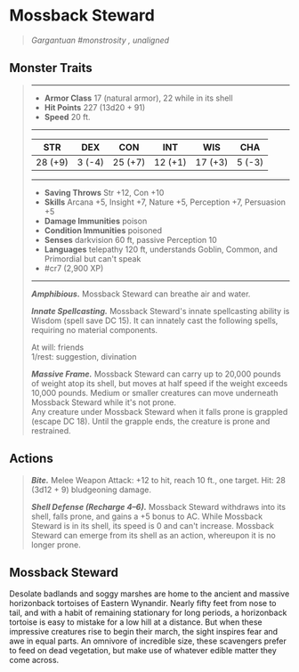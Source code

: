 # Mossback Steward
>*Gargantuan #monstrosity , unaligned*
## Monster Traits
>___
>- **Armor Class** 17 (natural armor), 22 while in its shell
>- **Hit Points** 227 (13d20 + 91)
>- **Speed** 20 ft.
>___
>|STR|DEX|CON|INT|WIS|CHA|
>|:---:|:---:|:---:|:---:|:---:|:---:|
>|28 (+9)|3 (-4)|25 (+7)|12 (+1)|17 (+3)|5 (-3)|
>___
>- **Saving Throws** Str +12, Con +10
>- **Skills** Arcana +5, Insight +7, Nature +5, Perception +7, Persuasion +5
>- **Damage Immunities** poison
>- **Condition Immunities** poisoned
>- **Senses** darkvision 60 ft, passive Perception 10
>- **Languages** telepathy 120 ft, understands Goblin, Common, and Primordial but can't speak
>- #cr7 (2,900 XP)
>___
>***Amphibious.*** Mossback Steward can breathe air and water.  
>
>***Innate Spellcasting.*** Mossback Steward's innate spellcasting ability is Wisdom (spell save DC 15). It can innately cast the following spells, requiring no material components.  
>
>At will: friends  
>1/rest: suggestion, divination  
>
>
>***Massive Frame.*** Mossback Steward can carry up to 20,000 pounds of weight atop its shell, but moves at half speed if the weight exceeds 10,000 pounds. Medium or smaller creatures can move underneath Mossback Steward while it's not prone.  
>Any creature under Mossback Steward when it falls prone is grappled (escape DC 18). Until the grapple ends, the creature is prone and restrained.  
>
## Actions
>***Bite.*** Melee Weapon Attack: +12 to hit, reach 10 ft., one target. Hit: 28 (3d12 + 9) bludgeoning damage.  
>
>***Shell Defense (Recharge 4–6).*** Mossback Steward withdraws into its shell, falls prone, and gains a +5 bonus to AC. While Mossback Steward is in its shell, its speed is 0 and can't increase. Mossback Steward can emerge from its shell as an action, whereupon it is no longer prone.
## Mossback Steward
Desolate badlands and soggy marshes are home to the ancient and massive horizonback tortoises of Eastern Wynandir. Nearly fifty feet from nose to tail, and with a habit of remaining stationary for long periods, a horizonback tortoise is easy to mistake for a low hill at a distance. But when these impressive creatures rise to begin their march, the sight inspires fear and awe in equal parts. An omnivore of incredible size, these scavengers prefer to feed on dead vegetation, but make use of whatever edible matter they come across.